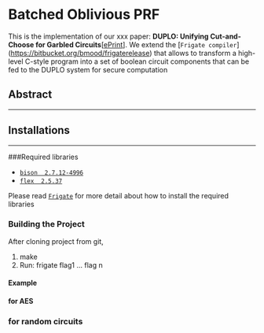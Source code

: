 # Batched Oblivious PRF
This is the implementation of our xxx paper: **DUPLO: Unifying Cut-and-Choose for Garbled Circuits**[[ePrint](https://eprint.iacr.org/2017/xxx)].  We extend the [`Frigate compiler`] (https://bitbucket.org/bmood/frigaterelease) that allows to transform a high-level C-style program into a
set of boolean circuit components that can be fed to
the DUPLO system for secure computation

## Abstract
---


## Installations
---
###Required libraries
  * [`bison  2.7.12-4996`](http://launchpadlibrarian.net/140087283/libbison-dev_2.7.1.dfsg-1_amd64.deb)
  * [`flex  2.5.37`](http://launchpadlibrarian.net/140087282/bison_2.7.1.dfsg-1_amd64.deb)
  
Please read [`Frigate`](https://bitbucket.org/bmood/frigaterelease) for more detail about how to install the required libraries
### Building the Project
After cloning project from git,

1. make
2. Run:
	frigate <program> flag1 … flag n
	
#### Example

#### for AES

### for random circuits

	
